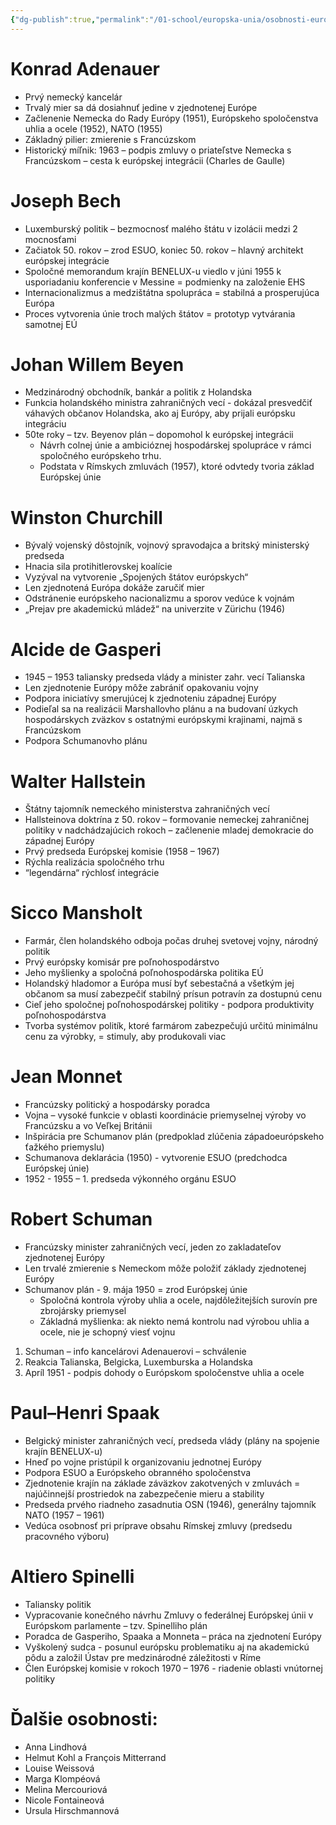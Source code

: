 ```yaml
---
{"dg-publish":true,"permalink":"/01-school/europska-unia/osobnosti-europskej-integracie/","tags":["year1","winterSemester","uniEU"]}
---
```


# Konrad Adenauer
- Prvý nemecký kancelár
- Trvalý mier sa dá dosiahnuť jedine v zjednotenej Európe
- Začlenenie Nemecka do Rady Európy (1951), Európskeho spoločenstva uhlia a ocele (1952), NATO (1955)
- Základný pilier: zmierenie s Francúzskom
- Historický míľnik: 1963 – podpis zmluvy o priateľstve Nemecka s Francúzskom – cesta k európskej integrácii (Charles de Gaulle)

# Joseph Bech
- Luxemburský politik – bezmocnosť malého štátu v izolácii medzi 2 mocnosťami
- Začiatok 50. rokov – zrod ESUO, koniec 50. rokov – hlavný architekt európskej integrácie
- Spoločné memorandum krajín BENELUX-u viedlo v júni 1955 k usporiadaniu konferencie v Messine = podmienky na založenie EHS
- Internacionalizmus a medzištátna spolupráca = stabilná a prosperujúca Európa
- Proces vytvorenia únie troch malých štátov = prototyp vytvárania samotnej EÚ

# Johan Willem Beyen
- Medzinárodný obchodník, bankár a politik z Holandska
- Funkcia holandského ministra zahraničných vecí - dokázal presvedčiť váhavých občanov Holandska, ako aj Európy, aby prijali európsku integráciu
- 50te roky – tzv. Beyenov plán – dopomohol k európskej integrácii
    - Návrh colnej únie a ambicióznej hospodárskej spolupráce v rámci spoločného európskeho trhu.
    - Podstata v Rímskych zmluvách (1957), ktoré odvtedy tvoria základ Európskej únie

# Winston Churchill
- Bývalý vojenský dôstojník, vojnový spravodajca a britský ministerský predseda
- Hnacia sila protihitlerovskej koalície
- Vyzýval na vytvorenie „Spojených štátov európskych“
- Len zjednotená Európa dokáže zaručiť mier
- Odstránenie európskeho nacionalizmu a sporov vedúce k vojnám
- „Prejav pre akademickú mládež“ na univerzite v Zürichu (1946)

# Alcide de Gasperi
- 1945 – 1953 taliansky predseda vlády a minister zahr. vecí Talianska
- Len zjednotenie Európy môže zabrániť opakovaniu vojny
- Podpora iniciatívy smerujúcej k zjednoteniu západnej Európy
- Podieľal sa na realizácii Marshallovho plánu a na budovaní úzkych hospodárskych zväzkov s ostatnými európskymi krajinami, najmä s Francúzskom
- Podpora Schumanovho plánu

# Walter Hallstein
- Štátny tajomník nemeckého ministerstva zahraničných vecí
- Hallsteinova doktrína z 50. rokov – formovanie nemeckej zahraničnej politiky v nadchádzajúcich rokoch – začlenenie mladej demokracie do západnej Európy
- Prvý predseda Európskej komisie (1958 – 1967)
- Rýchla realizácia spoločného trhu
- “legendárna“ rýchlosť integrácie

# Sicco Mansholt
- Farmár, člen holandského odboja počas druhej svetovej vojny, národný politik
- Prvý európsky komisár pre poľnohospodárstvo
- Jeho myšlienky a spoločná poľnohospodárska politika EÚ
- Holandský hladomor a Európa musí byť sebestačná a všetkým jej občanom sa musí zabezpečiť stabilný prísun potravín za dostupnú cenu
- Cieľ jeho spoločnej poľnohospodárskej politiky - podpora produktivity poľnohospodárstva
- Tvorba systémov politík, ktoré farmárom zabezpečujú určitú minimálnu cenu za výrobky, = stimuly, aby produkovali viac

# Jean Monnet
- Francúzsky politický a hospodársky poradca
- Vojna – vysoké funkcie v oblasti koordinácie priemyselnej výroby vo Francúzsku a vo Veľkej Británii
- Inšpirácia pre Schumanov plán (predpoklad zlúčenia západoeurópskeho ťažkého priemyslu)
- Schumanova deklarácia (1950) - vytvorenie ESUO (predchodca Európskej únie)
- 1952 - 1955 – 1. predseda výkonného orgánu ESUO

# Robert Schuman
- Francúzsky minister zahraničných vecí, jeden zo zakladateľov zjednotenej Európy
- Len trvalé zmierenie s Nemeckom môže položiť základy zjednotenej Európy
- Schumanov plán - 9. mája 1950 = zrod Európskej únie
    - Spoločná kontrola výroby uhlia a ocele, najdôležitejších surovín pre zbrojársky priemysel
    - Základná myšlienka: ak niekto nemá kontrolu nad výrobou uhlia a ocele, nie je schopný viesť vojnu
1. Schuman – info kancelárovi Adenauerovi – schválenie
2. Reakcia Talianska, Belgicka, Luxemburska a Holandska
3. Apríl 1951 - podpis dohody o Európskom spoločenstve uhlia a ocele

# Paul–Henri Spaak
- Belgický minister zahraničných vecí, predseda vlády (plány na spojenie krajín BENELUX-u)
- Hneď po vojne pristúpil k organizovaniu jednotnej Európy
- Podpora ESUO a Európskeho obranného spoločenstva
- Zjednotenie krajín na základe záväzkov zakotvených v zmluvách = najúčinnejší prostriedok na zabezpečenie mieru a stability
- Predseda prvého riadneho zasadnutia OSN (1946), generálny tajomník NATO (1957 – 1961)
- Vedúca osobnosť pri príprave obsahu Rímskej zmluvy (predsedu pracovného výboru)

# Altiero Spinelli
- Taliansky politik
- Vypracovanie konečného návrhu Zmluvy o federálnej Európskej únii v Európskom parlamente – tzv. Spinelliho plán
- Poradca de Gasperiho, Spaaka a Monneta – práca na zjednotení Európy
- Vyškolený sudca - posunul európsku problematiku aj na akademickú pôdu a založil Ústav pre medzinárodné záležitosti v Ríme
- Člen Európskej komisie v rokoch 1970 – 1976 - riadenie oblasti vnútornej politiky

# Ďalšie osobnosti:
- Anna Lindhová
- Helmut Kohl a François Mitterrand
- Louise Weissová
- Marga Klompéová
- Melina Mercouriová
- Nicole Fontaineová
- Ursula Hirschmannová